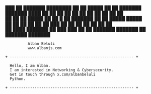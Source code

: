 ███    ██ ███████ ████████ ██     ██  █████  ██      ██         ███████ ███████ 
████   ██ ██         ██    ██     ██ ██   ██ ██      ██         ██      ██      
██ ██  ██ █████      ██    ██  █  ██ ███████ ██      ██         █████   █████   
██  ██ ██ ██         ██    ██ ███ ██ ██   ██ ██      ██         ██      ██      
██   ████ ███████    ██     ███ ███  ██   ██ ███████ ███████ ██ ███████ ███████ 
                                                                                

              Alban Beluli
              www.albanjs.com

    + ------------------------------------------------------- +
    
      Hello, I am Alban.
      I am interested in Networking & Cybersecurity.
      Get in touch through x.com/albanbeluli
      Python.

    + ------------------------------------------------------- +


